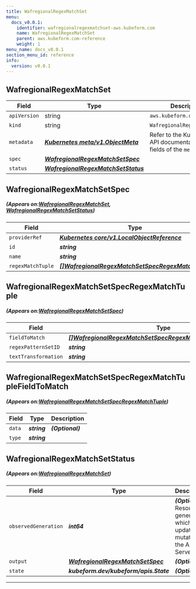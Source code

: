 ```yaml
---
title: WafregionalRegexMatchSet
menu:
  docs_v0.0.1:
    identifier: wafregionalregexmatchset-aws.kubeform.com
    name: WafregionalRegexMatchSet
    parent: aws.kubeform.com-reference
    weight: 1
menu_name: docs_v0.0.1
section_menu_id: reference
info:
  version: v0.0.1
---
```


## WafregionalRegexMatchSet
| Field | Type | Description |
| ------ | ----- | ----------- |
| `apiVersion` | string | `aws.kubeform.com/v1alpha1` |
|    `kind` | string | `WafregionalRegexMatchSet` |
| `metadata` | ***[Kubernetes meta/v1.ObjectMeta](https://kubernetes.io/docs/reference/generated/kubernetes-api/v1.13/#objectmeta-v1-meta)***|Refer to the Kubernetes API documentation for the fields of the `metadata` field.|
| `spec` | ***[WafregionalRegexMatchSetSpec](#WafregionalRegexMatchSetSpec)***||
| `status` | ***[WafregionalRegexMatchSetStatus](#WafregionalRegexMatchSetStatus)***||
## WafregionalRegexMatchSetSpec
##### (Appears on:[WafregionalRegexMatchSet](#WafregionalRegexMatchSet), [WafregionalRegexMatchSetStatus](#WafregionalRegexMatchSetStatus))
| Field | Type | Description |
| ------ | ----- | ----------- |
| `providerRef` | ***[Kubernetes core/v1.LocalObjectReference](https://kubernetes.io/docs/reference/generated/kubernetes-api/v1.13/#localobjectreference-v1-core)***||
| `id` | ***string***||
| `name` | ***string***||
| `regexMatchTuple` | ***[[]WafregionalRegexMatchSetSpecRegexMatchTuple](#WafregionalRegexMatchSetSpecRegexMatchTuple)***| ***(Optional)*** |
## WafregionalRegexMatchSetSpecRegexMatchTuple
##### (Appears on:[WafregionalRegexMatchSetSpec](#WafregionalRegexMatchSetSpec))
| Field | Type | Description |
| ------ | ----- | ----------- |
| `fieldToMatch` | ***[[]WafregionalRegexMatchSetSpecRegexMatchTupleFieldToMatch](#WafregionalRegexMatchSetSpecRegexMatchTupleFieldToMatch)***||
| `regexPatternSetID` | ***string***||
| `textTransformation` | ***string***||
## WafregionalRegexMatchSetSpecRegexMatchTupleFieldToMatch
##### (Appears on:[WafregionalRegexMatchSetSpecRegexMatchTuple](#WafregionalRegexMatchSetSpecRegexMatchTuple))
| Field | Type | Description |
| ------ | ----- | ----------- |
| `data` | ***string***| ***(Optional)*** |
| `type` | ***string***||
## WafregionalRegexMatchSetStatus
##### (Appears on:[WafregionalRegexMatchSet](#WafregionalRegexMatchSet))
| Field | Type | Description |
| ------ | ----- | ----------- |
| `observedGeneration` | ***int64***| ***(Optional)*** Resource generation, which is updated on mutation by the API Server.|
| `output` | ***[WafregionalRegexMatchSetSpec](#WafregionalRegexMatchSetSpec)***| ***(Optional)*** |
| `state` | ***kubeform.dev/kubeform/apis.State***| ***(Optional)*** |
---

